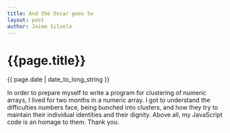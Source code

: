 ```yaml
---
title: And the Oscar goes to
layout: post
author: Jaime Silvela
---
```

<h1>{{page.title}}</h1>
<p>{{ page.date | date_to_long_string }}</p>

In order to prepare myself to write a program for clustering of numeric arrays,
I lived for two months in a numeric array.
I got to understand the difficulties numbers face, being bunched
into clusters, and how they try to maintain their individual
identities and their dignity.
Above all, my JavaScript code is an homage to them.
Thank you.
